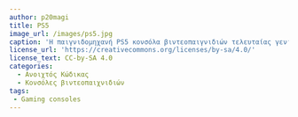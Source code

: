```yaml
---
author: p20magi
title: PS5
image_url: /images/ps5.jpg
caption: 'Η παιγνιδομηχανή PS5 κονσόλα βιντεοπαιγνιδιών τελευταίας γενιάς. Κυκλοφόρησε από την Sony Interactive Entertainment το 2020. Η κονσόλα έχει οκταπύρηνο επεξεργαστή x86-64-AMD Ryzen Zen2 16 νημάτων. Ο ενσωματωμένος δίσκος Blu-ray της κονσόλας έχει χωρητικότητα 100GB 8 δίσκων Blu-ray και υποστηρίζει επίσης Ultra HD Blu-ray'
license_url: 'https://creativecommons.org/licenses/by-sa/4.0/'
license_text: CC-by-SA 4.0
categories:
  - Ανοιχτός Κώδικας
  - Κονσόλες βιντεοπαιχνιδιών
tags:
 - Gaming consoles
---
```




